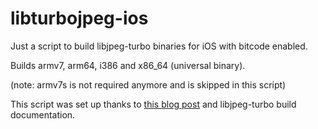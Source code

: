 # libturbojpeg-ios

Just a script to build libjpeg-turbo binaries for iOS with bitcode enabled.

Builds armv7, arm64, i386 and x86_64 (universal binary).

(note: armv7s is not required anymore and is skipped in this script)

This script was set up thanks to [this blog post](https://macteo.it/build/2016/08/09/libjpeg-turbo-with-bitcode.html) and libjpeg-turbo build documentation.
